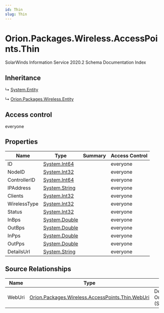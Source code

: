 ```yaml
---
id: Thin
slug: Thin
---
```


# Orion.Packages.Wireless.AccessPoints.Thin

SolarWinds Information Service 2020.2 Schema Documentation Index

## Inheritance

↳ [System.Entity](./../System/Entity)

↳ [Orion.Packages.Wireless.Entity](./../Orion.Packages.Wireless/Entity)

## Access control

everyone

## Properties

| Name | Type | Summary | Access Control |
| ------ | ------ | ------ | ------ |
| ID | [System.Int64](https://docs.microsoft.com/en-us/dotnet/api/system.int64) |  | everyone |
| NodeID | [System.Int32](https://docs.microsoft.com/en-us/dotnet/api/system.int32) |  | everyone |
| ControllerID | [System.Int64](https://docs.microsoft.com/en-us/dotnet/api/system.int64) |  | everyone |
| IPAddress | [System.String](https://docs.microsoft.com/en-us/dotnet/api/system.string) |  | everyone |
| Clients | [System.Int32](https://docs.microsoft.com/en-us/dotnet/api/system.int32) |  | everyone |
| WirelessType | [System.Int32](https://docs.microsoft.com/en-us/dotnet/api/system.int32) |  | everyone |
| Status | [System.Int32](https://docs.microsoft.com/en-us/dotnet/api/system.int32) |  | everyone |
| InBps | [System.Double](https://docs.microsoft.com/en-us/dotnet/api/system.double) |  | everyone |
| OutBps | [System.Double](https://docs.microsoft.com/en-us/dotnet/api/system.double) |  | everyone |
| InPps | [System.Double](https://docs.microsoft.com/en-us/dotnet/api/system.double) |  | everyone |
| OutPps | [System.Double](https://docs.microsoft.com/en-us/dotnet/api/system.double) |  | everyone |
| DetailsUrl | [System.String](https://docs.microsoft.com/en-us/dotnet/api/system.string) |  | everyone |

## Source Relationships

| Name | Type | Notes |
| ------ | ------ | ------ |
| WebUri | [Orion.Packages.Wireless.AccessPoints.Thin.WebUri](./../Orion.Packages.Wireless.AccessPoints.Thin/WebUri) | Defined by relationship Orion.Packages.Wireless.AccessPoints.ThinHostsWebUri (System.Hosting) |

